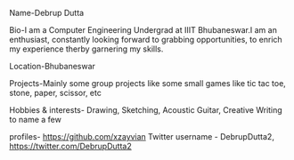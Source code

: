 Name-Debrup Dutta

Bio-I am a Computer Engineering Undergrad at IIIT Bhubaneswar.I am an enthusiast, constantly looking forward to grabbing opportunities, to enrich my experience therby garnering my skills.

Location-Bhubaneswar

Projects-Mainly some group projects like some small games like tic tac toe, stone, paper, scissor, etc

Hobbies & interests- Drawing, Sketching, Acoustic Guitar, Creative Writing to name a few

profiles-
https://github.com/xzayvian
Twitter username - DebrupDutta2, https://twitter.com/DebrupDutta2

[twitter-img]: https://i.imgur.com/wWzX9uB.png
[github-img]: https://i.imgur.com/9I6NRUm.png


